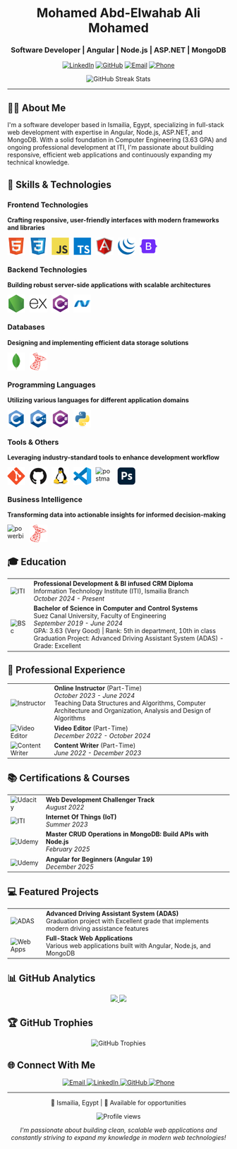 <div align="center">
  
# Mohamed Abd-Elwahab Ali Mohamed


### Software Developer | Angular | Node.js | ASP.NET | MongoDB

<p>
  <a href="https://linkedin.com/in/Mohamed--Abdelwahab"><img src="https://img.shields.io/badge/LinkedIn-0077B5?style=for-the-badge&logo=linkedin&logoColor=white" alt="LinkedIn"/></a>
  <a href="https://github.com/mohamedAbdelwahabali5"><img src="https://img.shields.io/badge/GitHub-100000?style=for-the-badge&logo=github&logoColor=white" alt="GitHub"/></a>
  <a href="mailto:mohamedabdo270m@gmail.com"><img src="https://img.shields.io/badge/Email-D14836?style=for-the-badge&logo=gmail&logoColor=white" alt="Email"/></a>
  <a href="tel:+201097984580"><img src="https://img.shields.io/badge/Phone-00C300?style=for-the-badge&logo=whatsapp&logoColor=white" alt="Phone"/></a>
</p>

<img src="https://github-readme-streak-stats.herokuapp.com/?user=mohamedAbdelwahabali5&theme=tokyonight" alt="GitHub Streak Stats" />

---

</div>

## 👨‍💻 About Me

I'm a software developer based in Ismailia, Egypt, specializing in full-stack web development with expertise in Angular, Node.js, ASP.NET, and MongoDB. With a solid foundation in Computer Engineering (3.63 GPA) and ongoing professional development at ITI, I'm passionate about building responsive, efficient web applications and continuously expanding my technical knowledge.

## 🚀 Skills & Technologies

### Frontend Technologies
**Crafting responsive, user-friendly interfaces with modern frameworks and libraries**
<div style="display: flex; gap: 10px;">
  <img src="https://raw.githubusercontent.com/devicons/devicon/master/icons/html5/html5-original.svg" alt="html5" width="40" height="40" title="HTML5"/>
  <img src="https://raw.githubusercontent.com/devicons/devicon/master/icons/css3/css3-original.svg" alt="css3" width="40" height="40" title="CSS3"/>
  <img src="https://raw.githubusercontent.com/devicons/devicon/master/icons/javascript/javascript-original.svg" alt="javascript" width="40" height="40" title="JavaScript"/>
  <img src="https://raw.githubusercontent.com/devicons/devicon/master/icons/typescript/typescript-original.svg" alt="typescript" width="40" height="40" title="TypeScript"/>
  <img src="https://raw.githubusercontent.com/devicons/devicon/master/icons/angularjs/angularjs-original.svg" alt="angular" width="40" height="40" title="Angular"/>
  <img src="https://raw.githubusercontent.com/devicons/devicon/master/icons/jquery/jquery-original.svg" alt="jquery" width="40" height="40" title="jQuery"/>
  <img src="https://raw.githubusercontent.com/devicons/devicon/master/icons/bootstrap/bootstrap-plain.svg" alt="bootstrap" width="40" height="40" title="Bootstrap"/>
</div>

### Backend Technologies
**Building robust server-side applications with scalable architectures**
<div style="display: flex; gap: 10px;">
  <img src="https://raw.githubusercontent.com/devicons/devicon/master/icons/nodejs/nodejs-original.svg" alt="nodejs" width="40" height="40" title="Node.js"/>
  <img src="https://raw.githubusercontent.com/devicons/devicon/master/icons/express/express-original.svg" alt="express" width="40" height="40" title="Express.js"/>
  <img src="https://raw.githubusercontent.com/devicons/devicon/master/icons/csharp/csharp-original.svg" alt="csharp" width="40" height="40" title="C#"/>
  <img src="https://raw.githubusercontent.com/devicons/devicon/master/icons/dot-net/dot-net-original.svg" alt="dotnet" width="40" height="40" title="ASP.NET"/>
</div>

### Databases
**Designing and implementing efficient data storage solutions**
<div style="display: flex; gap: 10px;">
  <img src="https://raw.githubusercontent.com/devicons/devicon/master/icons/mongodb/mongodb-original.svg" alt="mongodb" width="40" height="40" title="MongoDB"/>
  <img src="https://raw.githubusercontent.com/devicons/devicon/master/icons/microsoftsqlserver/microsoftsqlserver-plain.svg" alt="sqlserver" width="40" height="40" title="Microsoft SQL Server"/>
</div>

### Programming Languages
**Utilizing various languages for different application domains**
<div style="display: flex; gap: 10px;">
  <img src="https://raw.githubusercontent.com/devicons/devicon/master/icons/c/c-original.svg" alt="c" width="40" height="40" title="C"/>
  <img src="https://raw.githubusercontent.com/devicons/devicon/master/icons/cplusplus/cplusplus-original.svg" alt="cplusplus" width="40" height="40" title="C++"/>
  <img src="https://raw.githubusercontent.com/devicons/devicon/master/icons/csharp/csharp-original.svg" alt="csharp" width="40" height="40" title="C#"/>
  <img src="https://raw.githubusercontent.com/devicons/devicon/master/icons/python/python-original.svg" alt="python" width="40" height="40" title="Python"/>
</div>

### Tools & Others
**Leveraging industry-standard tools to enhance development workflow**
<div style="display: flex; gap: 10px;">
  <img src="https://raw.githubusercontent.com/devicons/devicon/master/icons/git/git-original.svg" alt="git" width="40" height="40" title="Git"/>
  <img src="https://raw.githubusercontent.com/devicons/devicon/master/icons/github/github-original.svg" alt="github" width="40" height="40" title="GitHub"/>
  <img src="https://raw.githubusercontent.com/devicons/devicon/master/icons/linux/linux-original.svg" alt="linux" width="40" height="40" title="Linux"/>
  <img src="https://raw.githubusercontent.com/devicons/devicon/master/icons/vscode/vscode-original.svg" alt="vscode" width="40" height="40" title="Visual Studio Code"/>
  <img src="https://www.vectorlogo.zone/logos/getpostman/getpostman-icon.svg" alt="postman" width="40" height="40" title="Postman"/>
  <img src="https://raw.githubusercontent.com/devicons/devicon/master/icons/photoshop/photoshop-plain.svg" alt="photoshop" width="40" height="40" title="Adobe Photoshop"/>
</div>

### Business Intelligence
**Transforming data into actionable insights for informed decision-making**
<div style="display: flex; gap: 10px;">
  <img src="https://raw.githubusercontent.com/microsoft/PowerBI-Icons/main/SVG/Power-BI.svg" alt="powerbi" width="40" height="40" title="Power BI"/>
  <img src="https://raw.githubusercontent.com/devicons/devicon/master/icons/microsoftsqlserver/microsoftsqlserver-plain.svg" alt="sqlserver" width="40" height="40" title="SQL Server Analysis Services"/>
</div>

## 🎓 Education

<table>
  <tr>
    <td><img src="https://img.shields.io/badge/ITI-Professional_Diploma-blue" alt="ITI"/></td>
    <td>
      <strong>Professional Development & BI infused CRM Diploma</strong><br/>
      Information Technology Institute (ITI), Ismailia Branch<br/>
      <i>October 2024 - Present</i>
    </td>
  </tr>
  <tr>
    <td><img src="https://img.shields.io/badge/BSc-Computer_Engineering-orange" alt="BSc"/></td>
    <td>
      <strong>Bachelor of Science in Computer and Control Systems</strong><br/>
      Suez Canal University, Faculty of Engineering<br/>
      <i>September 2019 - June 2024</i><br/>
      GPA: 3.63 (Very Good) | Rank: 5th in department, 10th in class<br/>
      Graduation Project: Advanced Driving Assistant System (ADAS) - Grade: Excellent
    </td>
  </tr>
</table>

## 💼 Professional Experience

<table>
  <tr>
    <td><img src="https://img.shields.io/badge/-Instructor-yellow" alt="Instructor"/></td>
    <td>
      <strong>Online Instructor</strong> (Part-Time)<br/>
      <i>October 2023 - June 2024</i><br/>
      Teaching Data Structures and Algorithms, Computer Architecture and Organization, Analysis and Design of Algorithms
    </td>
  </tr>
  <tr>
    <td><img src="https://img.shields.io/badge/-Video_Editor-purple" alt="Video Editor"/></td>
    <td>
      <strong>Video Editor</strong> (Part-Time)<br/>
      <i>December 2022 - October 2024</i>
    </td>
  </tr>
  <tr>
    <td><img src="https://img.shields.io/badge/-Content_Writer-teal" alt="Content Writer"/></td>
    <td>
      <strong>Content Writer</strong> (Part-Time)<br/>
      <i>June 2022 - December 2023</i>
    </td>
  </tr>
</table>

## 📚 Certifications & Courses

<table>
  <tr>
    <td><img src="https://img.shields.io/badge/Udacity-Web_Development-00B0D8" alt="Udacity"/></td>
    <td>
      <strong>Web Development Challenger Track</strong><br/>
      <i>August 2022</i>
    </td>
  </tr>
  <tr>
    <td><img src="https://img.shields.io/badge/ITI-IoT-4285F4" alt="ITI"/></td>
    <td>
      <strong>Internet Of Things (IoT)</strong><br/>
      <i>Summer 2023</i>
    </td>
  </tr>
  <tr>
    <td><img src="https://img.shields.io/badge/Udemy-MongoDB-47A248" alt="Udemy"/></td>
    <td>
      <strong>Master CRUD Operations in MongoDB: Build APIs with Node.js</strong><br/>
      <i>February 2025</i>
    </td>
  </tr>
  <tr>
    <td><img src="https://img.shields.io/badge/Udemy-Angular_19-DD0031" alt="Udemy"/></td>
    <td>
      <strong>Angular for Beginners (Angular 19)</strong><br/>
      <i>December 2025</i>
    </td>
  </tr>
</table>

## 💻 Featured Projects

<table>
  <tr>
    <td>
      <img src="https://img.shields.io/badge/Project-ADAS-blue" alt="ADAS"/>
    </td>
    <td>
      <strong>Advanced Driving Assistant System (ADAS)</strong><br/>
      Graduation project with Excellent grade that implements modern driving assistance features
    </td>
  </tr>
  <tr>
    <td>
      <img src="https://img.shields.io/badge/Project-Web_Apps-green" alt="Web Apps"/>
    </td>
    <td>
      <strong>Full-Stack Web Applications</strong><br/>
      Various web applications built with Angular, Node.js, and MongoDB
    </td>
  </tr>
</table>

## 📊 GitHub Analytics

<div align="center">
  <a href="https://github.com/mohamedAbdelwahabali5">
    <img height="180em" src="https://github-readme-stats.vercel.app/api?username=mohamedAbdelwahabali5&show_icons=true&theme=tokyonight&include_all_commits=true&count_private=true"/>
    <img height="180em" src="https://github-readme-stats.vercel.app/api/top-langs/?username=mohamedAbdelwahabali5&layout=compact&langs_count=7&theme=tokyonight"/>
  </a>
</div>

## 🏆 GitHub Trophies

<div align="center">
  <img src="https://github-profile-trophy.vercel.app/?username=mohamedAbdelwahabali5&theme=nord&column=7" alt="GitHub Trophies" />
</div>

## 🌐 Connect With Me

<div align="center">
  <a href="mailto:mohamedabdo270m@gmail.com">
    <img src="https://img.shields.io/badge/-Email-D14836?style=for-the-badge&logo=gmail&logoColor=white" alt="Email"/>
  </a>
  <a href="https://linkedin.com/in/Mohamed--Abdelwahab">
    <img src="https://img.shields.io/badge/-LinkedIn-0077B5?style=for-the-badge&logo=linkedin&logoColor=white" alt="LinkedIn"/>
  </a>
  <a href="https://github.com/mohamedAbdelwahabali5">
    <img src="https://img.shields.io/badge/-GitHub-100000?style=for-the-badge&logo=github&logoColor=white" alt="GitHub"/>
  </a>
  <a href="tel:+201097984580">
    <img src="https://img.shields.io/badge/-+20_109_798_4580-00C300?style=for-the-badge&logo=whatsapp&logoColor=white" alt="Phone"/>
  </a>
</div>

---

<div align="center">
  <p>📍 Ismailia, Egypt | 📅 Available for opportunities</p>
  
  <img src="https://komarev.com/ghpvc/?username=mohamedAbdelwahabali5&label=Profile%20views&color=0e75b6&style=flat" alt="Profile views" />

  <p><i>I'm passionate about building clean, scalable web applications and constantly striving to expand my knowledge in modern web technologies!</i></p>
</div>
